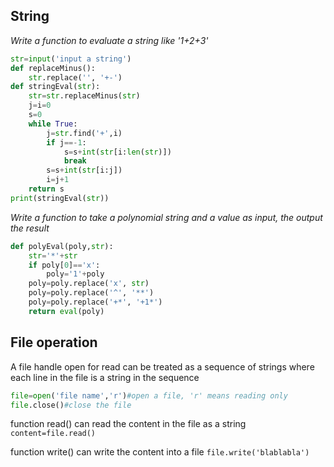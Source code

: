 ## String

*Write a function to evaluate a string like '1+2+3'*

```python
str=input('input a string')
def replaceMinus():
    str.replace('', '+-')   
def stringEval(str):
    str=str.replaceMinus(str)
    j=i=0
    s=0
    while True:
        j=str.find('+',i)
        if j==-1:
            s=s+int(str[i:len(str)])
            break
        s=s+int(str[i:j])
        i=j+1
    return s
print(stringEval(str))
```

*Write a function to take a polynomial string and a value as input, the output the result*

```python
def polyEval(poly,str):
    str='*'+str
    if poly[0]=='x':
        poly='1'+poly
    poly=poly.replace('x', str)
    poly=poly.replace('^', '**')
    poly=poly.replace('+*', '+1*')
    return eval(poly)
```

## File operation
A file handle open for read can be treated as a sequence of strings where each line in the file is a string in the sequence

```python
file=open('file name','r')#open a file, 'r' means reading only
file.close()#close the file
```

function read() can read the content in the file as a string `content=file.read()`

function write() can write the content into a file `file.write('blablabla')`